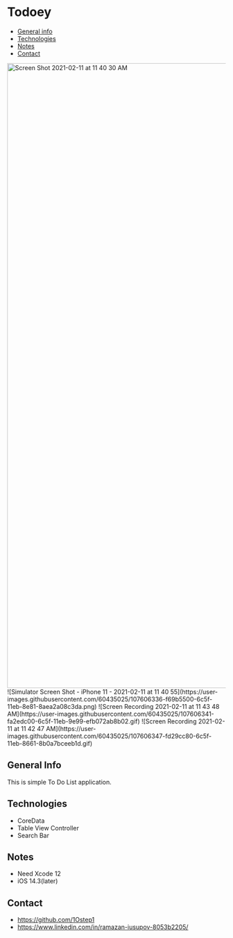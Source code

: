 # Todoey





* [General info](#general-info)
* [Technologies](#technoligies)
* [Notes](#notes)
* [Contact](#contact)

<img width="1440" alt="Screen Shot 2021-02-11 at 11 40 30 AM" src="https://user-images.githubusercontent.com/60435025/107606331-f26f3780-6c5f-11eb-9020-752908f2da88.png">
![Simulator Screen Shot - iPhone 11 - 2021-02-11 at 11 40 55](https://user-images.githubusercontent.com/60435025/107606336-f69b5500-6c5f-11eb-8e81-8aea2a08c3da.png)
![Screen Recording 2021-02-11 at 11 43 48 AM](https://user-images.githubusercontent.com/60435025/107606341-fa2edc00-6c5f-11eb-9e99-efb072ab8b02.gif)
![Screen Recording 2021-02-11 at 11 42 47 AM](https://user-images.githubusercontent.com/60435025/107606347-fd29cc80-6c5f-11eb-8661-8b0a7bceeb1d.gif)

## General Info

This is simple To Do List application.

## Technologies
* CoreData
* Table View Controller
* Search Bar

## Notes

* Need Xcode 12
* iOS 14.3(later)

## Contact

* https://github.com/1Ostep1
* https://www.linkedin.com/in/ramazan-iusupov-8053b2205/
